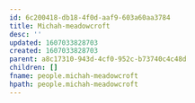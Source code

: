 ```yaml
---
id: 6c200418-db18-4f0d-aaf9-603a60aa3784
title: Michah-meadowcroft
desc: ''
updated: 1607033828703
created: 1607033828703
parent: a8c17310-943d-4cf0-952c-b73740c4c48d
children: []
fname: people.michah-meadowcroft
hpath: people.michah-meadowcroft
---
```



